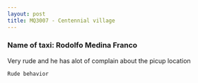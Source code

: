 ```yaml
---
layout: post
title: MQ3007 - Centennial village
---
```


### Name of taxi: Rodolfo Medina Franco

Very rude and he has alot of complain about the picup location

```Rude behavior```
